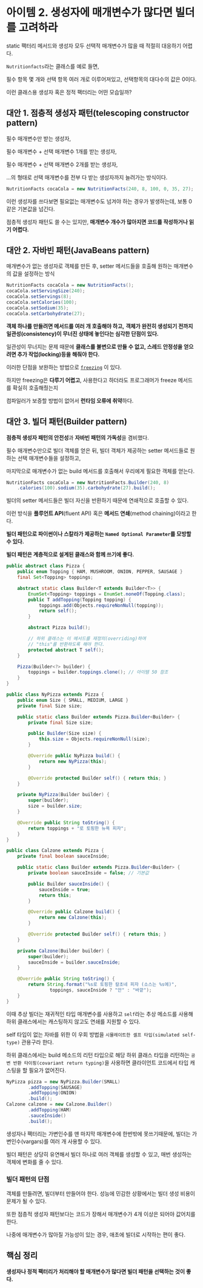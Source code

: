 # 아이템 2. 생성자에 매개변수가 많다면 빌더를 고려하라

static 팩터리 메서드와 생성자 모두 선택적 매개변수가 많을 때 적절히 대응하기 어렵다.

`Nutritionfacts`라는 클래스를 예로 들면,

필수 항목 몇 개와 선택 항목 여러 개로 이루어져있고, 선택항목의 대다수의 값은 0이다.

이런 클래스용 생성자 혹은 정적 팩터리는 어떤 모습일까?

## 대안 1. 점층적 생성자 패턴(telescoping constructor pattern)

필수 매개변수만 받는 생성자,

필수 매개변수 + 선택 매개변수 1개를 받는 생성자,

필수 매개변수 + 선택 매개변수 2개를 받는 생성자,

...의 형태로 선택 매개변수를 전부 다 받는 생성자까지 늘려가는 방식이다.

```java
NutritionFacts cocaCola = new NutritionFacts(240, 8, 100, 0, 35, 27);
```

이런 생성자를 쓰다보면 필요없는 매개변수도 넘겨야 하는 경우가 발생하는데, 보통 0 같은 기본값을 넘긴다.

점층적 생성자 패턴도 쓸 수는 있지만, **매개변수 개수가 많아지면 코드를 작성하거나 읽기 어렵다.**

## 대안 2. 자바빈 패턴(JavaBeans pattern)

매개변수가 없는 생성자로 객체를 만든 후, setter 메서드들을 호출해 원하는 매개변수의 값을 설정하는 방식

```java
NutritionFacts cocaCola = new NutritionFacts();
cocaCola.setServingSize(240);
cocaCola.setServings(8);
cocaCola.setCalories(100);
cocaCola.setSodium(35);
cocaCola.setCarbohydrate(27);
```

**객체 하나를 만들려면 메서드를 여러 개 호출해야 하고,**
**객체가 완전히 생성되기 전까지 일관성(consistency)이 무너진 상태에 놓인다는 심각한 단점이 있다.**

일관성이 무너지는 문제 때문에 **클래스를 불변으로 만들 수 없고, 스레드 안정성을 얻으려면 추가 작업(locking)등을 해줘야 한다.**

이러한 단점을 보완하는 방법으로 [`freezing`](https://softwareengineering.stackexchange.com/questions/369571/how-do-we-freeze-an-object-while-constructing-an-object-using-javabeans-pattern) 이 있다.

하지만 freezing은 **다루기 어렵고**, 사용한다고 하더라도 프로그래머가 freeze 메서드를 확실히 호출해줬는지

컴파일러가 보증할 방법이 없어서 **런타임 오류에 취약**하다.

## 대안 3. 빌더 패턴(Builder pattern)

**점층적 생성자 패턴의 안전성**과 **자바빈 패턴의 가독성**을 겸비했다.

필수 매개변수만으로 빌더 객체를 얻은 뒤, 빌더 객체가 제공하는 setter 메서드들로 원하는 선택 매개변수들을 설정하고,

마지막으로 매개변수가 없는 build 메서드를 호출해서 우리에게 필요한 객체를 얻는다.

```java
NutritionFacts cocaCola = new NutritionFacts.Builder(240, 8)
    .calories(100).sodium(35).carbohydrate(27).build();
```

빌더의 setter 메서드들은 빌더 자신을 반환하기 때문에 연쇄적으로 호출할 수 있다.

이런 방식을 **플루언트 API**(fluent API) 혹은 **메서드 연쇄**(method chaining)이라고 한다.

**빌더 패턴으로 파이썬이나 스칼라가 제공하는 `Named Optional Parameter`를 모방할 수 있다.**

**빌더 패턴은 계층적으로 설계된 클래스와 함께 쓰기에 좋다.**

```java
public abstract class Pizza {
    public enum Topping { HAM, MUSHROOM, ONION, PEPPER, SAUSAGE }
    final Set<Topping> toppings;

    abstract static class Builder<T extends Builder<T>> {
        EnumSet<Topping> toppings = EnumSet.noneOf(Topping.class);
        public T addTopping(Topping topping) {
            toppings.add(Objects.requireNonNull(topping));
            return self();
        }

        abstract Pizza build();

        // 하위 클래스는 이 메서드를 재정의(overriding)하여
        // "this"를 반환하도록 해야 한다.
        protected abstract T self();
    }

    Pizza(Builder<?> builder) {
        toppings = builder.toppings.clone(); // 아이템 50 참조
    }
}
```

```java
public class NyPizza extends Pizza {
    public enum Size { SMALL, MEDIUM, LARGE }
    private final Size size;

    public static class Builder extends Pizza.Builder<Builder> {
        private final Size size;

        public Builder(Size size) {
            this.size = Objects.requireNonNull(size);
        }

        @Override public NyPizza build() {
            return new NyPizza(this);
        }

        @Override protected Builder self() { return this; }
    }

    private NyPizza(Builder builder) {
        super(builder);
        size = builder.size;
    }

    @Override public String toString() {
        return toppings + "로 토핑한 뉴욕 피자";
    }
}
```

```java
public class Calzone extends Pizza {
    private final boolean sauceInside;

    public static class Builder extends Pizza.Builder<Builder> {
        private boolean sauceInside = false; // 기본값

        public Builder sauceInside() {
            sauceInside = true;
            return this;
        }

        @Override public Calzone build() {
            return new Calzone(this);
        }

        @Override protected Builder self() { return this; }
    }

    private Calzone(Builder builder) {
        super(builder);
        sauceInside = builder.sauceInside;
    }

    @Override public String toString() {
        return String.format("%s로 토핑한 칼초네 피자 (소스는 %s에)",
                toppings, sauceInside ? "안" : "바깥");
    }
}
```

이때 추상 빌더는 재귀적인 타입 매개변수를 사용하고 `self`라는 추상 메소드를 사용해
하위 클래스에서는 캐스팅하지 않고도 연쇄를 지원할 수 있다.
 
self 타입이 없는 자바를 위한 이 우회 방법을 `시뮬레이트한 셀프 타입(simulated self-type)` 관용구라 한다.

하위 클래스에서는 build 메소드의 리턴 타입으로 해당 하위 클래스 타입을 리턴하는 `공변 반환 타이핑(covariant return typing)`을
사용하면 클라이언트 코드에서 타입 캐스팅을 할 필요가 없어진다.

```java
NyPizza pizza = new NyPizza.Builder(SMALL)
        .addTopping(SAUSAGE)
        .addTopping(ONION)
        .build();
Calzone calzone = new Calzone.Builder()
        .addTopping(HAM)
        .sauceInside()
        .build();
```

생성자나 팩터리는 가변인수를 맨 마지막 매개변수에 한번밖에 못쓰기때문에, 빌더는 가변인수(vargars)를 여러 개 사용할 수 있다.

빌더 패턴은 상당히 유연해서 빌더 하나로 여러 객체를 생성할 수 있고, 매번 생성하는 객체에 변화를 줄 수 있다.

### 빌더 패턴의 단점

객체를 만들려면, 빌더부터 만들어야 한다. 성능에 민감한 상황에서는 빌더 생성 비용이 문제가 될 수 있다.

또한 점층적 생성자 패턴보다는 코드가 장해서 매개변수가 4개 이상은 되어야 값어치를 한다.

나중에 매개변수가 많아질 가능성이 있는 경우, 애초에 빌더로 시작하는 편이 좋다.

## 핵심 정리

**생성자나 정적 팩터리가 처리해야 할 매개변수가 많다면 빌더 패턴을 선택하는 것이 좋다.**
